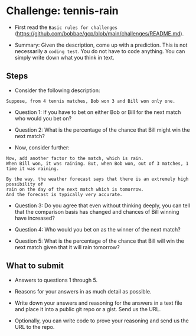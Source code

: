 # Challenge:  tennis-rain

* First read the `Basic rules for challenges` (https://github.com/bobbae/gcp/blob/main/challenges/README.md). 

* Summary: Given the description, come up with a prediction. This is not necessarily a `coding test`. You do
not have to code anything.  You can simply write down what you think in text.  

## Steps

* Consider the following description:
```
Suppose, from 4 tennis matches, Bob won 3 and Bill won only one.
```

* Question 1:  If you have to bet on either Bob or Bill for the next match who would you bet on?

* Question 2: What is the percentage of the chance that Bill might win the next match?

* Now, consider further:
```
Now, add another factor to the match, which is rain. 
When Bill won, it was raining. But, when Bob won, out of 3 matches, 1 
time it was raining.

By the way, the weather forecast says that there is an extremely high possibility of 
rain on the day of the next match which is tomorrow. 
And the forecast is typically very accurate.
```

* Question 3: Do you agree that even without thinking deeply, 
you can tell that the comparison basis has 
changed and chances of Bill winning have increased?

* Question 4: Who would you bet on as the winner of the next match?

* Question 5: What is the percentage of the chance that Bill will win the next 
match given that it will rain tomorrow?

## What to submit

* Answers to questions 1 through 5.

* Reasons for your answers in as much detail as possible.

* Write down your answers and reasoning for the answers in a text file and place it into a public git repo or a gist.  Send us the URL.

* Optionally, you can write code to prove your reasoning and send us the URL to the repo.


